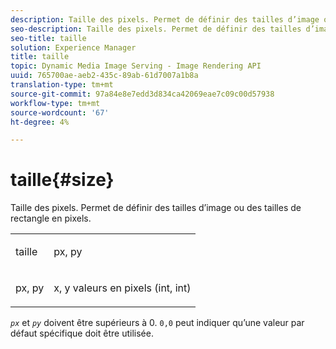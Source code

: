 ```yaml
---
description: Taille des pixels. Permet de définir des tailles d’image ou des tailles de rectangle en pixels.
seo-description: Taille des pixels. Permet de définir des tailles d’image ou des tailles de rectangle en pixels.
seo-title: taille
solution: Experience Manager
title: taille
topic: Dynamic Media Image Serving - Image Rendering API
uuid: 765700ae-aeb2-435c-89ab-61d7007a1b8a
translation-type: tm+mt
source-git-commit: 97a84e8e7edd3d834ca42069eae7c09c00d57938
workflow-type: tm+mt
source-wordcount: '67'
ht-degree: 4%

---
```



# taille{#size}

Taille des pixels. Permet de définir des tailles d’image ou des tailles de rectangle en pixels.

<table id="simpletable_06761BED6FF14C2A83745A78B10D3419"> 
 <tr class="strow"> 
  <td class="stentry"> <p><span class="codeph"> <span class="varname"> taille</span> </span> </p> </td> 
  <td class="stentry"> <p><span class="codeph"> <span class="varname"> px, py</span> </span> </p></td> 
 </tr> 
 <tr class="strow"> 
  <td class="stentry"> <p><span class="codeph"> <span class="varname"> px, py</span> </span> </p></td> 
  <td class="stentry"> <p>x, y valeurs en pixels (int, int) </p></td> 
 </tr> 
</table>

*`px`* et *`py`* doivent être supérieurs à 0. `0,0` peut indiquer qu’une valeur par défaut spécifique doit être utilisée.
